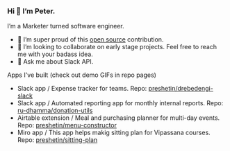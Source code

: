 ### Hi 👋 I’m Peter. 

I’m a Marketer turned software engineer.

- 💪 I’m super proud of this [open source](https://github.com/serverless/serverless/pull/7335) contribution. 
- 👯 I’m looking to collaborate on early stage projects. Feel free to reach me with your badass idea.
- 💬 Ask me about Slack API.

Apps I've built (check out demo GIFs in repo pages)
- Slack app /  Expense tracker for teams. Repo: [preshetin/drebedengi-slack](https://github.com/preshetin/drebedengi-slack)
- Slack app / Automated reporting app for monthly  internal reports. Repo: [ru-dhamma/donation-utils](https://github.com/ru-dhamma/donation-utils)
- Airtable extension /  Meal and purchasing planner for multi-day events. Repo: [preshetin/menu-constructor](https://github.com/preshetin/menu-constructor)
- Miro app / This app helps makig sitting plan for Vipassana courses. Repo: [preshetin/sitting-plan](https://github.com/preshetin/sitting-plan)
